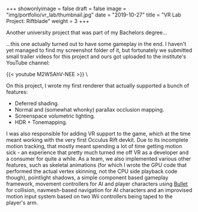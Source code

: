 +++
showonlyimage = false
draft = false
image = "img/portfolio/vr_lab/thumbnail.jpg"
date = "2019-10-27"
title = "VR Lab Project: Riftblade"
weight = 3
+++

Another university project that was part of my Bachelors degree...

<!--more-->
...this one actually turned out to have some gameplay in the end.
I haven't yet managed to find my screenshot folder of it, but fortunately we submitted small trailer videos for this project and ours got uploaded to the institute's YouTube channel:

{{< youtube M2W5AhV-NEE >}} \

On this project, I wrote my first renderer that actually supported a bunch of features:

* Deferred shading.
* Normal and (somewhat whonky) parallax occlusion mapping.
* Screenspace volumetric lighting.
* HDR + Tonemapping.

I was also responsible for adding VR support to the game, which at the time meant working with the very first Occulus Rift devkit. Due to its incomplete motion tracking, that mostly meant spending a lot of time getting motion sick - an experience that pretty much turned me off VR as a developer and a consumer for quite a while. 
As a team, we also implemented various other features, such as skeletal animations (for which I wrote the GPU code that performed the actual vertex skinning, not the CPU side playback code though), pointlight shadows, a simple component based gameplay framework, movement controllers for AI and player characters using [Bullet](https://github.com/bulletphysics/bullet3) for collision, navmesh-based navigation for AI characters and an improvised motion input system based on two Wii controllers being taped to the player's arm.



